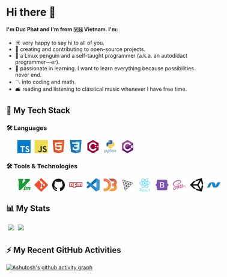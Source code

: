 # Hi there 👋

#### I'm Duc Phat and I'm from 🇻🇳 Vietnam. I'm:

- ☀️ very happy to say hi to all of you.
- 📨 creating and contributing to open-source projects.
- 🐧 a Linux penguin and a self-taught programmer (a.k.a. an autodidact programmer—er).
- 🚀 passionate in learning. I want to learn everything because possibilities never end.
- 〽️ into coding and math.
- 🛋️ reading and listening to classical music whenever I have free time.

## 🍔  My Tech Stack

### 🛠️ Languages

<div style="display: flex;">
  <img src="https://raw.githubusercontent.com/devicons/devicon/master/icons/typescript/typescript-original.svg" alt="typescript" width="36" height="36" style="margin: 0 5px 0 29px" />
  <img src="https://raw.githubusercontent.com/devicons/devicon/master/icons/javascript/javascript-original.svg" alt="javascript" width="36" height="36" style="margin: 0 5px" />
  <img src="https://raw.githubusercontent.com/devicons/devicon/master/icons/html5/html5-original.svg" alt="html5" width="36" height="36" style="margin: 0 5px" />
  <img src="https://raw.githubusercontent.com/devicons/devicon/master/icons/css3/css3-original.svg" alt="html5" width="36" height="36" style="margin: 0 5px" />
  <img src="https://raw.githubusercontent.com/devicons/devicon/master/icons/cplusplus/cplusplus-plain.svg" alt="cplusplus" width="36" height="36" style="margin: 0 5px" />
  <img src="https://raw.githubusercontent.com/devicons/devicon/master/icons/python/python-original-wordmark.svg" alt="python" width="36" height="36" style="margin: 0 5px" />
  <img src="https://raw.githubusercontent.com/devicons/devicon/master/icons/csharp/csharp-original.svg" alt="csharp" width="36" height="36" style="margin: 0 5px" />
</div>
  
### 🛠️ Tools & Technologies

<div style="display: flex;">
  <img src="https://raw.githubusercontent.com/devicons/devicon/master/icons/vim/vim-plain.svg" alt="vim" width="36" height="36" style="margin: 0 5px 0 29px" />
  <img src="https://raw.githubusercontent.com/devicons/devicon/master/icons/git/git-original.svg" alt="git" width="36" height="36" style="margin: 0 5px" />
  <img src="https://raw.githubusercontent.com/devicons/devicon/master/icons/github/github-original.svg" alt="github" width="36" height="36" style="margin: 0 5px" />
  <img src="https://raw.githubusercontent.com/devicons/devicon/master/icons/npm/npm-original-wordmark.svg" alt="npm" width="36" height="36" style="margin: 0 5px" />
  <img src="https://raw.githubusercontent.com/devicons/devicon/master/icons/vscode/vscode-original.svg" alt="vscode" width="36" height="36" style="margin: 0 5px" />

  <img src="https://raw.githubusercontent.com/devicons/devicon/master/icons/d3js/d3js-original.svg" alt="d3js" width="36" height="36" style="margin: 0 5px" />
  <img src="https://raw.githubusercontent.com/devicons/devicon/master/icons/threejs/threejs-original.svg" alt="threejs" width="36" height="36" style="margin: 0 5px" />
  <img src="https://raw.githubusercontent.com/devicons/devicon/master/icons/react/react-original-wordmark.svg" alt="react" width="36" height="36" style="margin: 0 5px" />
  <img src="https://raw.githubusercontent.com/devicons/devicon/master/icons/bootstrap/bootstrap-plain.svg" alt="bootstrap" width="36" height="36" style="margin: 0 5px" />
  <img src="https://raw.githubusercontent.com/devicons/devicon/master/icons/sass/sass-original.svg" alt="sass" width="36" height="36" style="margin: 0 5px" />
  <img src="https://raw.githubusercontent.com/devicons/devicon/master/icons/unity/unity-original.svg" alt="unity" width="36" height="36" style="margin: 0 5px" />
  <img src="https://raw.githubusercontent.com/devicons/devicon/master/icons/dot-net/dot-net-plain.svg" alt="dot-net" width="36" height="36" style="margin: 0 5px" />
</div>
  
## 📊 My Stats

<p style="display: flex;">
  <a href="https://github.com/imaphatduc/cubecubed" alt="Imaphatduc's GitHub Stats" style="margin: 5px;">
    <img height="160em" src="https://github-readme-stats.vercel.app/api?username=imaphatduc&count_private=true&show_icons=true&border_color=fca7ea&border_radius=10&bg_color=191a2a&title_color=ffc777&icon_color=82aaff&text_color=c8d3f5" />
  </a>
  <a href="https://github.com/imaphatduc/cubecubed" alt="Imaphatduc's GitHub Stats" style="margin: 5px;">
    <img height="160em" src="https://github-readme-stats-liart-phi.vercel.app/api/top-langs/?username=imaphatduc&layout=compact&langs_count=10&border_color=fca7ea&border_radius=10&bg_color=191a2a&title_color=ffc777&text_color=c8d3f5" />
  </a>
</p>

## ⚡ My Recent GitHub Activities

[![Ashutosh's github activity graph](https://activity-graph.herokuapp.com/graph?username=imaphatduc&bg_color=none&line=81e1fc&color=ff757f&custom_title=&hide_title=true&hide_border=true&area=true)](https://github.com/imaphatduc/cubecubed)
